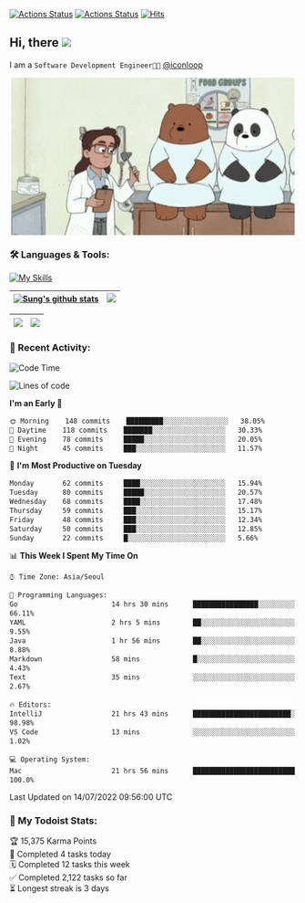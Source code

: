 
[![Actions Status](https://github.com/ddok2/ddok2/workflows/Todoist%20Readme/badge.svg)](https://github.com/ddok2/ddok2/actions)
[![Actions Status](https://github.com/ddok2/ddok2/workflows/wakatime-stats/badge.svg)](https://github.com/ddok2/ddok2/actions)
[![Hits](https://hits.seeyoufarm.com/api/count/incr/badge.svg?url=https%3A%2F%2Fgithub.com%2Fddok2&count_bg=%23FF9595&title_bg=%23555555&icon=github.svg&icon_color=%23FFFFFF&title=hits&edge_flat=false)](https://hits.seeyoufarm.com)

<!-- ![visitors](https://visitor-badge.laobi.icu/badge?page_id=ddok2.ddok2) -->
## Hi, there <img src="https://raw.githubusercontent.com/MartinHeinz/MartinHeinz/master/wave.gif" width="3%">

I am a `Software Development Engineer🧑‍💻` [@iconloop](https://github.com/iconloop)


<p align="center">
    <img align="center" alt="GIF" src="img/debugging.gif" />
</p>


### 🛠 Languages & Tools:

[![My Skills](https://skillicons.dev/icons?i=go,js,ts,py,express,react,svelte,jquery,pug,mongodb,mysql,redis,aws,docker,kubernetes)](https://skillicons.dev)


| <a href="https://github.com/ddok2"><img align="center" src="https://github-readme-stats.vercel.app/api?username=ddok2&show_icons=true&include_all_commits=true&count_private=true&theme=buefy&hide_border=true" alt="Sung's github stats" /></a> | <a href="https://github.com/ddok2"><img src="http://github-readme-streak-stats.herokuapp.com?user=ddok2&hide_border=true" /></a> |
| ------------- |------------- |


| <a href="https://github.com/ddok2"><img align="center" src="https://github-readme-stats.vercel.app/api/top-langs/?username=ddok2&theme=buefy&hide=html,css&hide_border=true width=50%" /></a> | <a href="https://github.com/ddok2"><img align="center" src="https://activity-graph.herokuapp.com/graph?username=ddok2&theme=github&hide_border=true" height="250" /></a> |
| ------------- |--------------------------------------------------------------------------------------------------------------------------------------------------------------------------|


<!-- <details open>
    <summary>📈 My GitHub Stats</summary>
    <p align="center">
        <a href="https://github.com/ddok2">
            <img align="center" src="https://github-readme-stats.vercel.app/api?username=ddok2&show_icons=true&include_all_commits=true&count_private=true&theme=buefy&hide_border=true" alt="Sung's github stats" />
        </a>
    </p>
</details>
<details>
    <summary>💬 Top Languages</summary>
    <p align="center"> 
        <a href="https://github.com/ddok2">
            <img align="center" src="https://github-readme-stats.vercel.app/api/top-langs/?username=ddok2&layout=compact&theme=buefy&hide=html,css&hide_border=true" />
        </a>
    </p>
</details> -->


### 🌈 Recent Activity:
<!--START_SECTION:waka-->
![Code Time](http://img.shields.io/badge/Code%20Time-0%20secs-blue)

![Lines of code](https://img.shields.io/badge/From%20Hello%20World%20I%27ve%20Written-276%20Thousand%20lines%20of%20code-blue)

**I'm an Early 🐤** 

```text
🌞 Morning    148 commits    █████████░░░░░░░░░░░░░░░░   38.05% 
🌆 Daytime    118 commits    ███████░░░░░░░░░░░░░░░░░░   30.33% 
🌃 Evening    78 commits     █████░░░░░░░░░░░░░░░░░░░░   20.05% 
🌙 Night      45 commits     ███░░░░░░░░░░░░░░░░░░░░░░   11.57%

```
📅 **I'm Most Productive on Tuesday** 

```text
Monday       62 commits     ████░░░░░░░░░░░░░░░░░░░░░   15.94% 
Tuesday      80 commits     █████░░░░░░░░░░░░░░░░░░░░   20.57% 
Wednesday    68 commits     ████░░░░░░░░░░░░░░░░░░░░░   17.48% 
Thursday     59 commits     ███░░░░░░░░░░░░░░░░░░░░░░   15.17% 
Friday       48 commits     ███░░░░░░░░░░░░░░░░░░░░░░   12.34% 
Saturday     50 commits     ███░░░░░░░░░░░░░░░░░░░░░░   12.85% 
Sunday       22 commits     █░░░░░░░░░░░░░░░░░░░░░░░░   5.66%

```


📊 **This Week I Spent My Time On** 

```text
⌚︎ Time Zone: Asia/Seoul

💬 Programming Languages: 
Go                       14 hrs 30 mins      ████████████████░░░░░░░░░   66.11% 
YAML                     2 hrs 5 mins        ██░░░░░░░░░░░░░░░░░░░░░░░   9.55% 
Java                     1 hr 56 mins        ██░░░░░░░░░░░░░░░░░░░░░░░   8.88% 
Markdown                 58 mins             █░░░░░░░░░░░░░░░░░░░░░░░░   4.43% 
Text                     35 mins             ░░░░░░░░░░░░░░░░░░░░░░░░░   2.67%

🔥 Editors: 
IntelliJ                 21 hrs 43 mins      ████████████████████████░   98.98% 
VS Code                  13 mins             ░░░░░░░░░░░░░░░░░░░░░░░░░   1.02%

💻 Operating System: 
Mac                      21 hrs 56 mins      █████████████████████████   100.0%

```


 Last Updated on 14/07/2022 09:56:00 UTC
<!--END_SECTION:waka-->

### 🚧 My Todoist Stats:
<!-- TODO-IST:START -->
🏆  15,375 Karma Points           
🌸  Completed 4 tasks today           
🗓  Completed 12 tasks this week           
✅  Completed 2,122 tasks so far           
⏳  Longest streak is 3 days
<!-- TODO-IST:END -->

